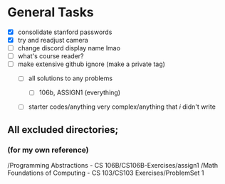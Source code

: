 # General Tasks
- [x] consolidate stanford passwords
- [x] try and readjust camera
- [ ] change discord display name lmao
- [ ] what's course reader?
- [ ] make extensive github ignore (make a private tag)
	- [ ] all solutions to any problems 
		- [ ] 106b, ASSIGN1 (everything) 
	- [ ] starter codes/anything very complex/anything that *i* didn't write


## All excluded directories;
### (for my own reference)
/Programming Abstractions - CS 106B/CS106B-Exercises/assign1
/Math Foundations of Computing - CS 103/CS103 Exercises/ProblemSet 1



